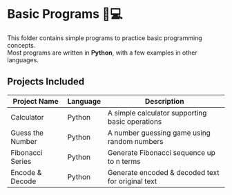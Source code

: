 # Basic Programs 🐍💻

This folder contains simple programs to practice basic programming concepts.  
Most programs are written in **Python**, with a few examples in other languages.

## Projects Included

| Project Name       | Language    | Description                                         |
|-------------------|------------|------------------------------------------------------|
| Calculator        | Python     | A simple calculator supporting basic operations    |
| Guess the Number  | Python     | A number guessing game using random numbers        |
| Fibonacci Series  | Python     | Generate Fibonacci sequence up to n terms          |
| Encode & Decode   | Python     | Generate encoded & decoded text for original text  |


